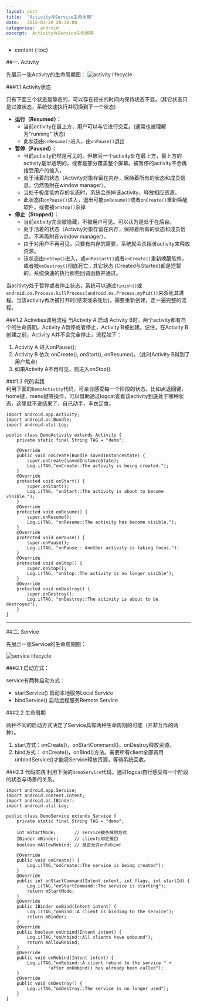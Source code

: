 ```yaml
---
layout: post
title:  "Activity与Service生命周期"
date:   2015-03-20 20:30:00
categories:  android
excerpt:  Activity与Service生命周期
---
```


* content
{:toc}

##一. Activity


先展示一张Activity的生命周期图：
![activity lifecycle](/images/lifecycle/activity.png)  
  
  
###1.1 Activity状态

只有下面三个状态是静态的，可以存在较长的时间内保持状态不变。(其它状态只是过渡状态，系统快速执行并切换到下一个状态)　　　

- **运行（Resumed）：** 
	- 当前activity在最上方，用户可以与它进行交互。(通常也被理解为"running" 状态)
	- 此状态由`onResume()`进入，由`onPause()`退出
- **暂停（Paused）：** 
	- 当前activity仍然是可见的。但被另一个activity处在最上方，最上方的activity是半透明的，或者是部分覆盖整个屏幕。被暂停的activity不会再接受用户的输入。
	- 处于活着的状态（Activity对象存留在内存，保持着所有的状态和成员信息，仍然吸附在window manager）。  
	- 当处于极度低内存的状态时，系统会杀掉该activity，释放相应资源。
	- 此状态由`onPause()`进入，退出可能o`nResume()`或者`onCreate()`重新唤醒软件，或者被`onStop()`杀掉
- **停止（Stopped）：**
	- 当前activity完全被隐藏，不被用户可见。可以认为是处于在后台。
	- 处于活着的状态（Activity对象存留在内存，保持着所有的状态和成员信息，不再吸附在window manager）。
	- 由于对用户不再可见，只要有内存的需要，系统就会杀掉该activity来释放资源。	  
	- 该状态由`onStop()`进入，或`onRestart()`或者`onCreate()`重新唤醒软件，或者被`onDestroy()`彻底死亡..
其它状态 (Created与Started)都是短暂的，系统快速的执行那些回调函数并通过。
  
当acitivty处于暂停或者停止状态，系统可以通过`finish()`或 `android.os.Process.killProcess(android.os.Process.myPid())`来杀死其进程。当该activity再次被打开时(结束或杀死后)，需要重新创建，走一遍完整的流程。

###1.2 Activities调用流程
当Activity A 启动 Activity B时，两个activity都有自个的生命周期。Activity A暂停或者停止，Activity B被创建。记住，在Activity B创建之前，Activity A并不会完全停止，流程如下：

1. Activity A 进入onPause();
2. Activity B 依次 onCreate(), onStart(), onResume()。（此时Activity B得到了用户焦点）
3. 如果Activity A不再可见，则进入onStop().

###1.3 代码实践  
利用下面的`DemoActivity`代码，可亲自感受每一个阶段的状态。比如点返回键，home键，menu键等操作，可以借助通过logcat查看该activity到底处于哪种状态，这里就不说结果了，自己动手，丰衣足食。
  
	import android.app.Activity;
	import android.os.Bundle;
	import android.util.Log;

	public class DemoActivity extends Activity {
	    private static final String TAG = "demo";
	
	    @Override
	    public void onCreate(Bundle savedInstanceState) {
	        super.onCreate(savedInstanceState);
	        Log.i(TAG,"onCreate::The activity is being created.");
	    }
	    @Override
	    protected void onStart() {
	        super.onStart();
	        Log.i(TAG, "onStart::The activity is about to become visible.");
	    }
	    @Override
	    protected void onResume() {
	        super.onResume();
	        Log.i(TAG, "onResume::The activity has become visible.");
	    }
	    @Override
	    protected void onPause() {
	        super.onPause();
	        Log.i(TAG, "onPause:: Another activity is taking focus.");
	    }
	    @Override
	    protected void onStop() {
	        super.onStop();
	        Log.i(TAG, "onStop::The activity is no longer visible");
	    }
	    @Override
	    protected void onDestroy() {
	        super.onDestroy();
	        Log.i(TAG, "onDestroy::The activity is about to be destroyed");
	    }
	}

----------

##二. Service

  
先展示一张Service的生命周期图：  
  

![service lifecycle](/images/lifecycle/service.png)
  
  
###2.1  启动方式：

service有两种启动方式：

- startService() 启动本地服务Local Service
- bindService() 启动远程服务Remote Service   


###2.2  生命周期

两种不同的启动方式决定了Service具有两种生命周期的可能（并非互斥的两种）。  

1. start方式：onCreate()，onStartCommand()。onDestroy释放资源。
2. bind方式： onCreate()，onBind()方法。需要所有client全部调用unbindService()才能将Service释放资源，等待系统回收。

###2.3  代码实践
利用下面的`DemoService`代码，通过logcat自行感受每一个阶段的状态与场景的关系。

	import android.app.Service;
	import android.content.Intent;
	import android.os.IBinder;
	import android.util.Log;
	
	public class DemoService extends Service {
	    private static final String TAG = "demo";
	
	    int mStartMode;       // service被杀掉的方式
	    IBinder mBinder;      // clients绑定接口 
	    boolean mAllowRebind; // 是否允许onRebind
	
	    @Override
	    public void onCreate() {
	        Log.i(TAG,"onCreate::The service is being created");
	    }
	    @Override
	    public int onStartCommand(Intent intent, int flags, int startId) {
	        Log.i(TAG,"onStartCommand::The service is starting");
	        return mStartMode;
	    }
	    @Override
	    public IBinder onBind(Intent intent) {
	        Log.i(TAG,"onBind::A client is binding to the service");
	        return mBinder;
	    }
	    @Override
	    public boolean onUnbind(Intent intent) {
	        Log.i(TAG,"onUnbind::All clients have unbound");
	        return mAllowRebind;
	    }
	    @Override
	    public void onRebind(Intent intent) {
	        Log.i(TAG,"onRebind::A client rebind to the service " +
	                "after onUnbind() has already been called");
	    }
	    @Override
	    public void onDestroy() {
	        Log.i(TAG,"onDestroy::The service is no longer used");
	    }
	}
